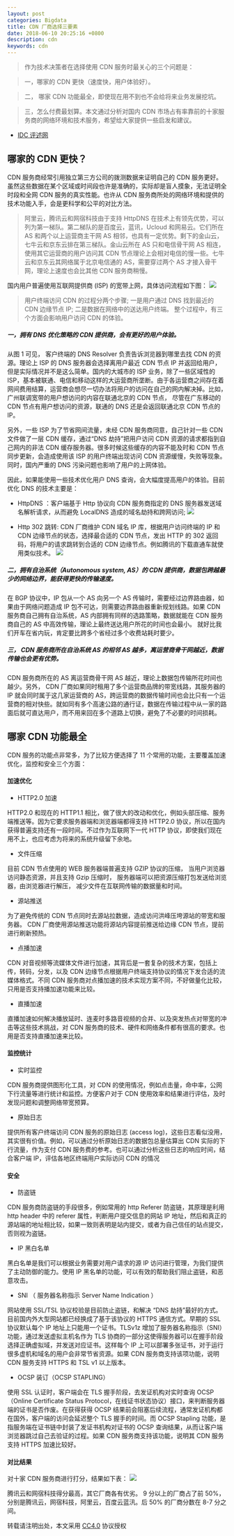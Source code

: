 ```yaml
---
layout: post
categories: Bigdata
title: CDN 厂商选择三要素
date: 2018-06-10 20:25:16 +0800
description: cdn
keywords: cdn
---
```


>作为技术决策者在选择使用 CDN 服务时最关心的三个问题是：

>一，哪家的 CDN 更快（速度快，用户体验好）。

>二， 哪家 CDN 功能最全，即使现在用不到也不会给将来业务发展挖坑。

>三，怎么付费最划算。本文通过分析对国内 CDN 市场占有率靠前的十家服务商的网络环境和技术服务，希望给大家提供一些启发和建议。

- [IDC 评述网](https://www.idcps.com/idc/china/cdn)

哪家的 CDN 更快？
-----


CDN 服务商经常引用独立第三方公司的拨测数据来证明自己的 CDN 服务更好。虽然这些数据在某个区域或时间段也许是准确的，实际却是盲人摸象，无法证明全时段和全网 CDN 服务的真实性能。也许从 CDN 服务商所处的网络环境和提供的技术功能入手，会是更科学和公平的对比方法。


>阿里云，腾讯云和网宿科技由于支持 HttpDNS 在技术上有领先优势，可以列为第一梯队。第二梯队的是百度云，蓝讯，Ucloud 和网易云。它们所在 AS 和两个以上运营商主干网 AS 相邻，也具有一定优势。剩下的金山云，七牛云和京东云排在第三梯队。金山云所在 AS 只和电信骨干网 AS 相连，使用其它运营商的用户访问其 CDN 节点理论上会相对电信的慢一些。七牛云和京东云其网络属于北京电信通的 AS，需要穿过两个 AS 才接入骨干网，理论上速度也会比其他 CDN 服务商稍慢。


国内用户普遍使用互联网提供商 (ISP) 的宽带上网，具体访问流程如下图：
![](https://raw.githubusercontent.com/jevic/images/master/docker/cdn_wx01.png)




>用户终端访问 CDN 的过程分两个步骤;
> 一是用户通过 DNS 找到最近的 CDN 边缘节点 IP; 
> 二是数据在网络中的送达用户终端。
> 整个过程中，有三个方面会影响用户访问 CDN 的体验。

##### 一，拥有 DNS 优化策略的 CDN 提供商，会有更好的用户体验。

从图 1 可见， 客户终端的 DNS Resolver 负责告诉浏览器到哪里去找 CDN 的资源。理论上 ISP 的 DNS 服务器会选择离用户最近 CDN 节点 IP 并返回给用户，但是实际情况并不是这么简单。国内的大城市的 ISP 业务，除了一些区域性的 ISP，基本被联通、电信和移动这样的大运营商所垄断。由于各运营商之间存在着网间费用结算，运营商会想尽一切办法将用户的访问在自己的网内解决掉。比如，广州联调宽带的用户想访问的内容在联通北京的 CDN 节点， 尽管在广东移动的 CDN 节点有用户想访问的资源，联通的 DNS 还是会返回联通北京 CDN 节点的 IP。

另外，一些 ISP 为了节省网间流量，未经 CDN 服务商同意，自己针对一些 CDN 文件做了一层 CDN 缓存，通过“DNS 劫持”把用户访问 CDN 资源的请求都指到自己网内的非法 CDN 缓存服务器。很多时候这些缓存的内容不能及时和 CDN 节点同步更新，会造成使用该 ISP 的用户终端出现访问 CDN 资源缓慢，失败等现象。同时，国内严重的 DNS 污染问题也影响了用户的上网体验。

因此，如果能使用一些技术优化用户 DNS 查询，会大幅度提高用户的体验。目前优化 DNS 的技术主要是：

* HttpDNS ：客户端基于 Http 协议向 CDN 服务商指定的 DNS 服务器发送域名解析请求，从而避免 LocalDNS 造成的域名劫持和跨网访问;
![](https://raw.githubusercontent.com/jevic/images/master/docker/cdn_wx02.png)

* Http 302 跳转: CDN 厂商维护 CDN 域名 IP 库，根据用户访问终端的 IP 和 CDN 边缘节点的状态，选择最合适的 CDN 节点，发出 HTTP 的 302 返回码，将用户的请求跳转到合适的 CDN 边缘节点。例如腾讯的下载直通车就使用类似技术。
![](https://raw.githubusercontent.com/jevic/images/master/docker/cdn_wx02.png)



##### 二，拥有自治系统（Autonomous system, AS）的 CDN 提供商，数据包跨越最少的网络边界，能获得更快的传输速度。

在 BGP 协议中，IP 包从一个 AS 向另一个 AS 传输时，需要经过边界路由器，如果由于网络问题造成 IP 包不可达，则需要边界路由器重新规划线路。如果 CDN 服务商自己拥有自治系统，AS 内部拥有同样的选路策略，数据就能在 CDN 服务商自己的 AS 中高效传输，理论上最终送达用户所花的时间也会最小。 就好比我们开车在省内玩，肯定要比跨多个省经过多个收费站耗时要少。



##### 三， CDN 服务商所在自治系统 AS 的相邻 AS 越多，离运营商骨干网越近，数据传输也会更有优势。

CDN 服务商所在的 AS 离运营商骨干网 AS 越近，理论上数据包传输所花时间也越少。另外， CDN 厂商如果同时租用了多个运营商品牌的带宽线路，其服务器的 IP 就会同时属于这几家运营商的 AS，跨运营商的数据传输时间也会比只有一个运营商的相对快些。就如同有多个高速公路的通行证，数据在传输过程中从一家的路面后就可直达用户，而不用来回在多个道路上切换，避免了不必要的时间损耗。


哪家 CDN 功能最全
-----

CDN 服务的功能点非常多，为了比较方便选择了 11 个常用的功能，主要覆盖加速优化，监控和安全三个方面：

#### 加速优化
* HTTP2.0 加速

HTTP2.0 和现在的 HTTP1.1 相比，做了很大的改动和优化，例如头部压缩、服务端推送等。因为它要求服务器端和浏览器端都得支持 HTTP2.0 协议，所以在国内获得普遍支持还有一段时间。不过作为互联网下一代 HTTP 协议，即使我们现在用不上，也应考虑为将来的系统升级留下余地。

* 文件压缩

目前 CDN 节点使用的 WEB 服务器端普遍支持 GZIP 协议的压缩， 当用户浏览器访问静态资源，并且支持 Gzip 压缩时， 服务器端可以把资源压缩打包发送给浏览器，由浏览器进行解压， 减少文件在互联网传输的数据量和时间。

* 源站推送

为了避免传统的 CDN 节点同时去源站拉数据，造成访问洪峰压垮源站的带宽和服务器。 CDN 厂商使用源站推送功能将源站内容提前推送给边缘 CDN 节点，提前进行刷新预热。

* 点播加速

CDN 对音视频等流媒体文件进行加速，其背后是一套复杂的技术方案，包括上传，转码，分发，以及 CDN 边缘节点根据用户终端支持协议的情况下发合适的流媒体格式。不同 CDN 服务商对点播加速的技术实现方案不同，不好做量化比较，只用是否支持播加速功能来比较。

* 直播加速

直播加速如何解决播放延时、连麦时多路音视频的合并、以及突发热点对带宽的冲击等这些技术挑战，对 CDN 服务商的技术、硬件和网络条件都有很高的要求。也用是否支持直播加速来比较。


#### 监控统计

* 实时监控

CDN 服务商提供图形化工具，对 CDN 的使用情况，例如点击量，命中率，公网下行流量等进行统计和监控。方便客户对于 CDN 使用效率和结果进行评估，及时发现问题和调整网络带宽预算。

* 原始日志

提供所有客户终端访问 CDN 服务的原始日志 (access log)，这些日志看似没用，其实很有价值。例如，可以通过分析原始日志的数据包总量估算出 CDN 实际的下行流量，作为支付 CDN 服务费的参考。也可以通过分析这些日志的响应时间，结合客户端 IP，评估各地区终端用户实际访问 CDN 的情况


#### 安全
* 防盗链

CDN 服务商防盗链的手段很多，例如常用的 http Referer 防盗链，其原理是利用 http header 中的 referer 属性，判断用户提交信息的网站 IP 地址，然后和真正的源站端的地址相比较，如果一致则表明是站内提交，或者为自己信任的站点提交，否则视为盗链。

* IP 黑白名单

黑白名单是我们可以根据业务需要对用户请求的源 IP 访问进行管理，为我们提供了主动防御的能力。使用 IP 黑名单的功能，可以有效的帮助我们阻止盗链，和恶意攻击。

* SNI （ 服务器名称指示 Server Name Indication ）

网站使用 SSL/TSL 协议校验是目前防止盗链，和解决 “DNS 劫持”最好的方式。目前国内外大型网站都已经换成了基于该协议的 HTTPS 通信方式。早期的 SSL 协议默认每个 IP 地址上只能用一个证书。TLSv1z 增加了服务器名称指示（SNI）功能，通过发送虚拟主机名作为 TLS 协商的一部分这使得服务器可以在握手阶段选择正确虚拟域，并发送对应证书。这样每个 IP 上可以部署多张证书，对于运行很多虚机和域名的用户会非常节省资源。如果 CDN 服务商支持该项功能，说明 CDN 服务支持 HTTPS 和 TSL v1 以上版本。

* OCSP 装订（OCSP STAPLING）

使用 SSL 认证时，客户端会在 TLS 握手阶段，去发证机构对实时查询 OCSP （Online Certificate Status Protocol，在线证书状态协议）接口，来判断服务器端的证书是否作废。在获得获得 OCSP 结果前会阻塞后续流程，通常发证机构都在国外，客户端的访问会延迟整个 TLS 握手的时间。而 OCSP Stapling 功能，是指服务端在证书链中封装了发证书机构对证书的 OCSP 查询结果，从而让客户端浏览器跳过自己去验证的过程。如果 CDN 服务商支持该功能，说明其 CDN 服务支持 HTTPS 加速比较好。


#### 对比结果

对十家 CDN 服务商进行打分，结果如下表：
![](https://raw.githubusercontent.com/jevic/images/master/docker/cdn_wx05.png)

腾讯云和网宿科技得分最高，其它厂商各有优劣。 9 分以上的厂商占了前 50%，分别是腾讯云，网宿科技，阿里云，百度云蓝汛。后 50% 的厂商分数在 8-7 分之间。



转载请注明出处，本文采用 [CC4.0](http://creativecommons.org/licenses/by-nc-nd/4.0/) 协议授权
